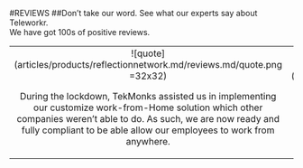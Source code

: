 #REVIEWS
##Don’t take our word. See what our experts say about Teleworkr. <br/>We have got 100s of positive reviews.

||||
|:--:|:--:|:--:|
|![quote](articles/products/reflectionnetwork.md/reviews.md/quote.png =32x32)<p class="review-description">During the lockdown, TekMonks assisted us in implementing our customize work-from-Home solution which other companies weren’t able to do. As such, we are now ready and fully compliant to be able allow our employees to work from anywhere.</p>|![quote](articles/products/reflectionnetwork.md/reviews.md/quote.png =32x32)<p class="review-description">We feel more secure while our employees are working remotely.  We can finally see a future where WFH becomes a more prominent model, even after COVID-19.</p>|![quote](articles/products/reflectionnetwork.md/reviews.md/quote.png =32x32)<p class="review-description">We can finally see a future where WFH becomes a more prominent model, even after COVID-19. |TekMonks solution provides us peace of mind, whether there is a natural disaster or not, that we can have continuity of operations.</p>|